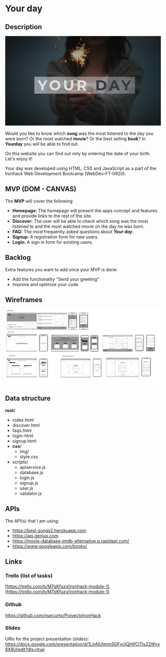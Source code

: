 # Your day

## 

## Description
<img src="css\images\portada-readme.jpg" />

Would you like to know which **song** was the most listened to the day you were born? Or the most watched **movie**? Or the best selling **book**? In **Yourday** you will be able to find out.

On this website you can find out only by entering the date of your birth. Let's enjoy it!

Your day was developed using HTML, CSS and JavaScript as a part of the Ironhack Web Development Bootcamp (WebDev-FT-0920).

## 

## MVP (DOM - CANVAS)

The **MVP** will cover the following:

- **Homepage:** The homepage will present the apps concept and features and provide links to the rest of the site.
- **Discover:** The user will be able to check which song was the most listened to and the most watched movie on the day he was born.
- **FAQ:** The most frequently asked questions about ***Your day***.
- **Signup:** A registration form for new users.
- **Login:** A sign in form for existing users.

## Backlog

Extra features you want to add once your MVP is done:
- Add the functionality "Send your greeting"
- Improve and optimize your code

## 

## Wireframes

<img src="css\images\faqs-2.png" />

## 

## Data structure

**root**/

- index.html
- discover.html
- faqs.html
- login-html
- signup.html
- **css**/
  - img/
  - style.css
- scripts/
  - apiservice.js
  - database.js
  - login.js
  - signup.js
  - user.js
  - validator.js

## 

## APIs

The API(s) that I am using:

- https://best-songs2.herokuapp.com
- https://api.genius.com
- https://movie-database-imdb-alternative.p.rapidapi.com/
- https://www.googleapis.com/books/

## 

## Links

### 

### Trello (list of tasks)

[https://trello.com/b/M7gKfuzv/ironhack-module-1](https://trello.com/b/M7gKfuzv/ironhack-module-1)

### 

### Github

https://github.com/marcurto/ProyectoIronHack

### 

### Slides

URls for the project presentation (slides): 
https://docs.google.com/presentation/d/1LinNUtmmSGFyctQHjfClTls22Wyx8X8U/edit?dls=true